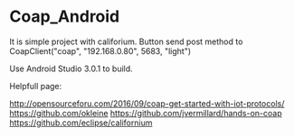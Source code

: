 # Coap_Android

It is simple project with califorium. Button send post method to CoapClient("coap", "192.168.0.80", 5683, "light")

Use Android Studio 3.0.1 to build.

Helpfull page:

http://opensourceforu.com/2016/09/coap-get-started-with-iot-protocols/
https://github.com/okleine
https://github.com/jvermillard/hands-on-coap
https://github.com/eclipse/californium
